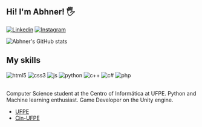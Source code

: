 ## Hi! I'm Abhner! 🖐️

[![Linkedin](https://img.shields.io/badge/LinkedIn-0077B5?style=for-the-badge&logo=linkedin&logoColor=white)](https://www.linkedin.com/in/abhner-adriel-in-profile/)
[![Instagram](https://img.shields.io/website-up-down-green-red/http/monip.org.svg)](https://www.cin.ufpe.br/~aacs2/)

![Abhner's GitHub stats](https://github-readme-stats.vercel.app/api?username=AbhnerAdriel&show_icons=true&theme=dracula)

## My skills
<div>
    <img align="center" alt="html5" src="https://img.shields.io/badge/HTML5-E34F26?style=for-the-badge&logo=html5&logoColor=white" />
    <img align="center" alt="css3" src="https://img.shields.io/badge/CSS3-1572B6?style=for-the-badge&logo=css3&logoColor=white" />
    <img align="center" alt="js" src="https://img.shields.io/badge/JavaScript-F7DF1E?style=for-the-badge&logo=javascript&logoColor=black" />
    <img align="center" alt="python" src="https://img.shields.io/badge/Python-14354C?style=for-the-badge&logo=python&logoColor=white" />
    <img align="center" alt="c++" src="https://img.shields.io/badge/C%2B%2B-00599C?style=for-the-badge&logo=c%2B%2B&logoColor=white" />
    <img align="center" alt="c#" src="https://img.shields.io/badge/C%23-239120?style=for-the-badge&logo=c-sharp&logoColor=white" />
    <img align="center" alt="php" src="https://img.shields.io/badge/PHP-777BB4?style=for-the-badge&logo=php&logoColor=white" />
    
</div>

<br/>


Computer Science student at the Centro of Informática at UFPE. Python and Machine learning enthusiast. Game Developer on the Unity engine.
- [UFPE](https://www.ufpe.br/ciencia-da-computacao-bacharelado-cin) <br/>
- [Cin-UFPE](https://portal.cin.ufpe.br/) <br/>

